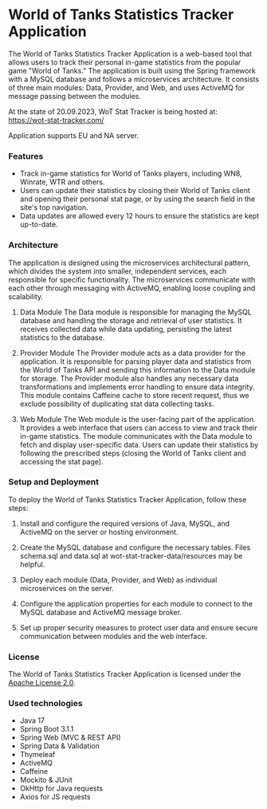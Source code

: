 # World of Tanks Statistics Tracker Application
The World of Tanks Statistics Tracker Application is a web-based tool that allows users to track their personal in-game statistics from the popular game "World of Tanks." The application is built using the Spring framework with a MySQL database and follows a microservices architecture. It consists of three main modules: Data, Provider, and Web, and uses ActiveMQ for message passing between the modules.

At the state of 20.09.2023, WoT Stat Tracker is being hosted at:  
https://wot-stat-tracker.com/
    
Application supports EU and NA server.  

### Features
- Track in-game statistics for World of Tanks players, including WN8, Winrate, WTR and others.
- Users can update their statistics by closing their World of Tanks client and opening their personal stat page, or by using the search field in the site's top navigation.
- Data updates are allowed every 12 hours to ensure the statistics are kept up-to-date.

### Architecture
The application is designed using the microservices architectural pattern, which divides the system into smaller, independent services, each responsible for specific functionality. The microservices communicate with each other through messaging with ActiveMQ, enabling loose coupling and scalability.

1. Data Module
The Data module is responsible for managing the MySQL database and handling the storage and retrieval of user statistics. It receives collected data while data updating, persisting the latest statistics to the database.

2. Provider Module
The Provider module acts as a data provider for the application. It is responsible for parsing player data and statistics from the World of Tanks API and sending this information to the Data module for storage. The Provider module also handles any necessary data transformations and implements error handling to ensure data integrity. This module contains Caffeine cache to store recent request, thus we exclude possibility of duplicating stat data collecting tasks.

3. Web Module
The Web module is the user-facing part of the application. It provides a web interface that users can access to view and track their in-game statistics. The module communicates with the Data module to fetch and display user-specific data. Users can update their statistics by following the prescribed steps (closing the World of Tanks client and accessing the stat page).

### Setup and Deployment
To deploy the World of Tanks Statistics Tracker Application, follow these steps:

1. Install and configure the required versions of Java, MySQL, and ActiveMQ on the server or hosting environment.

2. Create the MySQL database and configure the necessary tables. Files schema.sql and data.sql at wot-stat-tracker-data/resources may be helpful.

3. Deploy each module (Data, Provider, and Web) as individual microservices on the server.

4. Configure the application properties for each module to connect to the MySQL database and ActiveMQ message broker.

5. Set up proper security measures to protect user data and ensure secure communication between modules and the web interface.

### License
The World of Tanks Statistics Tracker Application is licensed under the [Apache License 2.0](LICENSE.md).

### Used technologies
- Java 17
- Spring Boot 3.1.1
- Spring Web (MVC & REST API)
- Spring Data & Validation
- Thymeleaf
- ActiveMQ
- Caffeine
- Mockito & JUnit
- OkHttp for Java requests
- Axios for JS requests
